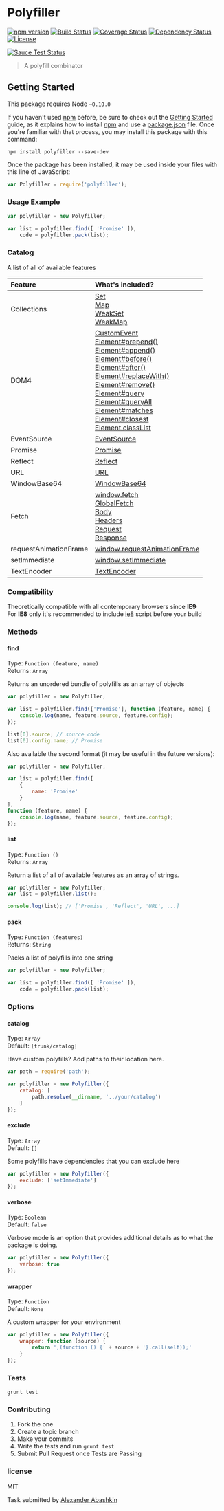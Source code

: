 # Polyfiller

[![npm version](https://badge.fury.io/js/polyfiller.svg)](http://badge.fury.io/js/polyfiller)
[![Build Status](https://travis-ci.org/monolithed/polyfiller.png)](https://travis-ci.org/monolithed/polyfiller)
[![Coverage Status](https://coveralls.io/repos/monolithed/polyfiller/badge.svg)](https://coveralls.io/r/monolithed/polyfiller)
[![Dependency Status](https://david-dm.org/monolithed/polyfiller.svg)](https://david-dm.org/monolithed/polyfiller)
[![License](https://img.shields.io/badge/license-MIT-brightgreen.svg)](LICENSE.txt)


[![Sauce Test Status](https://saucelabs.com/browser-matrix/monolithed.svg)](https://saucelabs.com/u/monolithed)

> A polyfill combinator

## Getting Started
This package requires Node `~0.10.0`

If you haven't used [npm](https://www.npmjs.com/) before, be sure to check out the [Getting Started](https://nodejs.org/community/) guide, as it explains how to install [npm](https://docs.npmjs.com/getting-started/installing-node) and use a [package.json](https://docs.npmjs.com/files/package.json) file. 
Once you're familiar with that process, you may install this package with this command:

```shell
npm install polyfiller --save-dev
```

Once the package has been installed, it may be used inside your files with this line of JavaScript:

```js
var Polyfiller = require('polyfiller');
```

### Usage Example

```js
var polyfiller = new Polyfiller;

var list = polyfiller.find([ 'Promise' ]),
	code = polyfiller.pack(list);
```


### Catalog

A list of all of available features

|   Feature              |                 What's included?                 |
|:-----------------------|:------------------------------------------------ |
|  Collections           | [Set](https://developer.mozilla.org/ru/docs/Web/JavaScript/Reference/Global_Objects/Set)<br /> [Map](https://developer.mozilla.org/ru/docs/Web/JavaScript/Reference/Global_Objects/Map)<br /> [WeakSet](https://developer.mozilla.org/ru/docs/Web/JavaScript/Reference/Global_Objects/WeakSet)<br /> [WeakMap](https://developer.mozilla.org/ru/docs/Web/JavaScript/Reference/Global_Objects/WeakMap)<br />  |
|  DOM4                  | [CustomEvent](https://developer.mozilla.org/en-US/docs/Web/API/CustomEvent)<br /> [Element#prepend()](https://dom.spec.whatwg.org/#dom-parentnode-prependnodes)<br /> [Element#append()](https://dom.spec.whatwg.org/#dom-parentnode-appendnodes)<br /> [Element#before()](https://dom.spec.whatwg.org/#dom-childnode-beforenodes)<br /> [Element#after()](https://dom.spec.whatwg.org/#dom-childnode-afternodes)<br /> [Element#replaceWith()](https://dom.spec.whatwg.org/#dom-childnode-replacewithnodes)<br /> [Element#remove()](https://dom.spec.whatwg.org/#dom-childnode-remove)<br /> [Element#query](https://dom.spec.whatwg.org/#dom-elements-queryrelativeselectors)<br /> [Element#queryAll](https://dom.spec.whatwg.org/#dom-elements-queryallrelativeselectors)<br /> [Element#matches](https://dom.spec.whatwg.org/#dom-element-matchesselectors)<br /> [Element#closest](https://dom.spec.whatwg.org/#dom-element-closestselectors)<br /> [Element.classList](https://developer.mozilla.org/en-US/docs/Web/API/Element/classList) |
|  EventSource           | [EventSource](https://developer.mozilla.org/en-US/docs/Web/API/EventSource) |
|  Promise               | [Promise](https://developer.mozilla.org/en-US/docs/Web/JavaScript/Reference/Global_Objects/Promise) |
|  Reflect               | [Reflect](https://developer.mozilla.org/ru/docs/Web/JavaScript/Reference/Global_Objects/Reflect) |
|  URL                   | [URL](https://developer.mozilla.org/en-US/docs/Web/API/URL) |
|  WindowBase64          | [WindowBase64](https://developer.mozilla.org/en-US/docs/Web/API/WindowBase64) |
|  Fetch                 | [window.fetch](https://developer.mozilla.org/en-US/docs/Web/API/Fetch_API) <br /> [GlobalFetch](https://developer.mozilla.org/en-US/docs/Web/API/GlobalFetch) <br /> [Body](https://developer.mozilla.org/en-US/docs/Web/API/Body) <br /> [Headers](https://developer.mozilla.org/en-US/docs/Web/API/Headers) <br /> [Request](https://developer.mozilla.org/en-US/docs/Web/API/Request) <br /> [Response](https://developer.mozilla.org/en-US/docs/Web/API/Response) |
|  requestAnimationFrame | [window.requestAnimationFrame](https://developer.mozilla.org/ru/docs/DOM/window.requestAnimationFrame)| 
|  setImmediate          | [window.setImmediate](https://developer.mozilla.org/ru/docs/Web/API/Window/setImmediate) |
|  TextEncoder           | [TextEncoder](https://developer.mozilla.org/en-US/docs/Web/API/TextEncoder) |


### Compatibility

Theoretically compatible with all contemporary browsers since **IE9**<br />
For **IE8** only it's recommended to include [ie8](https://github.com/WebReflection/ie8) script before your build

### Methods

#### find

Type: `Function (feature, name)` <br />
Returns: `Array`


Returns an unordered bundle of polyfills as an array of objects

```js
var polyfiller = new Polyfiller;

var list = polyfiller.find(['Promise'], function (feature, name) {
	console.log(name, feature.source, feature.config);
});

list[0].source; // source code
list[0].config.name; // Promise
```


Also available the second format (it may be useful in the future versions):

```js
var polyfiller = new Polyfiller;

var list = polyfiller.find([
	{ 
		name: 'Promise'
	}
],
function (feature, name) {
	console.log(name, feature.source, feature.config);
});
```

#### list

Type: `Function ()` <br />
Returns: `Array`

Return a list of all of available features as an array of strings.

```js
var polyfiller = new Polyfiller;
var list = polyfiller.list();

console.log(list); // ['Promise', 'Reflect', 'URL', ...]
```

#### pack

Type: `Function (features)` <br />
Returns: `String`

Packs a list of polyfills into one string

```js
var polyfiller = new Polyfiller;

var list = polyfiller.find([ 'Promise' ]),
	code = polyfiller.pack(list);
```


### Options

#### catalog

Type: `Array` <br />
Default: `[trunk/catalog]`

Have custom polyfills? Add paths to their location here.

```js
var path = require('path');

var polyfiller = new Polyfiller({
	catalog: [ 
		path.resolve(__dirname, '../your/catalog') 
	]
});
```

#### exclude

Type: `Array` <br />
Default: `[]`

Some polyfills have dependencies that you can exclude here

```js
var polyfiller = new Polyfiller({
	exclude: ['setImmediate']
});
```

#### verbose

Type: `Boolean` <br />
Default: `false`

Verbose mode is an option that provides additional details as to what the package is doing.

```js
var polyfiller = new Polyfiller({
	verbose: true
});
```

#### wrapper

Type: `Function` <br />
Default: `None`

A custom wrapper for your environment

```js
var polyfiller = new Polyfiller({
	wrapper: function (source) {
		return ';(function () {' + source + '}.call(self));'
	}
});
```

### Tests

```
grunt test
```

### Contributing

1. Fork the one
2. Create a topic branch
3. Make your commits
4. Write the tests and run `grunt test`
5. Submit Pull Request once Tests are Passing


### license

MIT

Task submitted by [Alexander Abashkin](https://github.com/monolithed)
